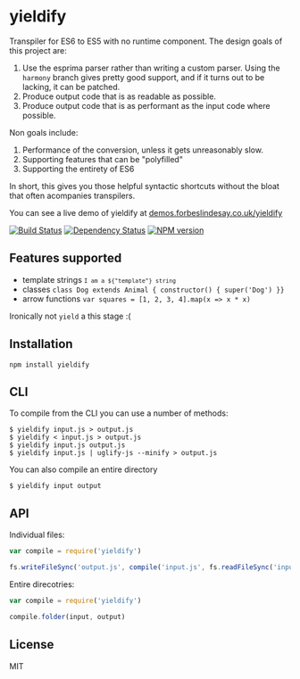 # yieldify

Transpiler for ES6 to ES5 with no runtime component.  The design goals of this project are:

1. Use the esprima parser rather than writing a custom parser.  Using the `harmony` branch gives pretty good support, and if it turns out to be lacking, it can be patched.
2. Produce output code that is as readable as possible.
3. Produce output code that is as performant as the input code where possible.

Non goals include:

1. Performance of the conversion, unless it gets unreasonably slow.
2. Supporting features that can be "polyfilled"
3. Supporting the entirety of ES6

In short, this gives you those helpful syntactic shortcuts without the bloat that often acompanies transpilers.

You can see a live demo of yieldify at [demos.forbeslindesay.co.uk/yieldify](http://demos.forbeslindesay.co.uk/yieldify/)

[![Build Status](https://travis-ci.org/ForbesLindesay/yieldify.png?branch=master)](https://travis-ci.org/ForbesLindesay/yieldify)
[![Dependency Status](https://gemnasium.com/ForbesLindesay/yieldify.png)](https://gemnasium.com/ForbesLindesay/yieldify)
[![NPM version](https://badge.fury.io/js/yieldify.png)](http://badge.fury.io/js/yieldify)

## Features supported

 - template strings <code>`I am a ${"template"} string`</code>
 - classes `class Dog extends Animal { constructor() { super('Dog') }}`
 - arrow functions `var squares = [1, 2, 3, 4].map(x => x * x)`

Ironically not `yield` a this stage :(

## Installation

    npm install yieldify

## CLI

To compile from the CLI you can use a number of methods:

```
$ yieldify input.js > output.js
$ yieldify < input.js > output.js
$ yieldify input.js output.js
$ yieldify input.js | uglify-js --minify > output.js
```

You can also compile an entire directory

```
$ yieldify input output
```

## API

Individual files:

```js
var compile = require('yieldify')

fs.writeFileSync('output.js', compile('input.js', fs.readFileSync('input.js', 'utf8')))
```

Entire direcotries:

```js
var compile = require('yieldify')

compile.folder(input, output)
```

## License

  MIT
